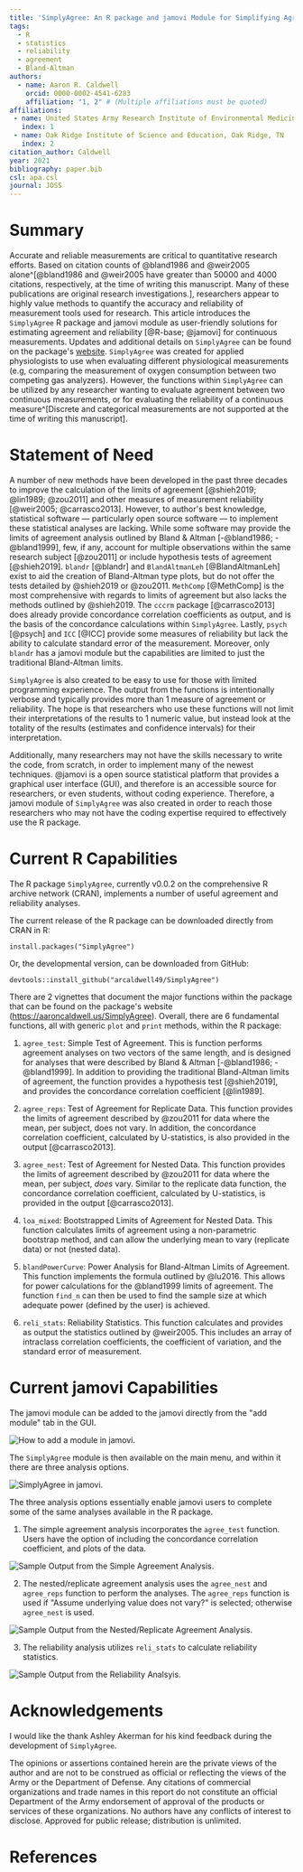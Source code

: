 ```yaml
---
title: 'SimplyAgree: An R package and jamovi Module for Simplifying Agreement and Reliability Analyses'
tags:
  - R
  - statistics
  - reliability
  - agreement
  - Bland-Altman
authors:
  - name: Aaron R. Caldwell
    orcid: 0000-0002-4541-6283
    affiliation: "1, 2" # (Multiple affiliations must be quoted)
affiliations:
 - name: United States Army Research Institute of Environmental Medicine, Natick, MA
   index: 1
 - name: Oak Ridge Institute of Science and Education, Oak Ridge, TN
   index: 2
citation_author: Caldwell
year: 2021
bibliography: paper.bib
csl: apa.csl
journal: JOSS
---
```


# Summary

Accurate and reliable measurements are critical to quantitative research efforts. Based on citation counts of @bland1986 and @weir2005 alone^[@bland1986 and @weir2005 have greater than 50000 and 4000 citations, respectively, at the time of writing this manuscript. Many of these publications are original research investigations.], researchers appear to highly value methods to quantify the accuracy and reliability of measurement tools used for research. This article introduces the `SimplyAgree` R package and jamovi module as user-friendly solutions for estimating agreement and reliability [@R-base; @jamovi] for continuous measurements. Updates and additional details on `SimplyAgree` can be found on the package's [website](https://aaroncaldwell.us/SimplyAgree). `SimplyAgree` was created for applied physiologists to use when evaluating different physiological measurements (e.g, comparing the measurement of oxygen consumption between two competing gas analyzers). However, the functions within `SimplyAgree` can be utilized by any researcher wanting to evaluate agreement between two continuous measurements, or for evaluating the reliability of a continuous measure^[Discrete and categorical measurements are not supported at the time of writing this manuscript].

# Statement of Need

A number of new methods have been developed in the past three decades to improve the calculation of the limits of agreement [@shieh2019;  @lin1989; @zou2011] and other measures of measurement reliability [@weir2005; @carrasco2013]. However, to author's best knowledge, statistical software &mdash; particularly open source software &mdash; to implement these statistical analyses are lacking. While some software may provide the limits of agreement analysis outlined by Bland & Altman [-@bland1986; -@bland1999], few, if any, account for multiple observations within the same research subject [@zou2011] or include hypothesis tests of agreement [@shieh2019]. `blandr` [@blandr] and `BlandAltmanLeh` [@BlandAltmanLeh] exist to aid the creation of Bland-Altman type plots, but do not offer the tests detailed by @shieh2019 or @zou2011. `MethComp` [@MethComp] is the most comprehensive with regards to limits of agreement but also lacks the methods outlined by @shieh2019. The `cccrm` package [@carrasco2013] does already provide concordance correlation coefficients as output, and is the basis of the concordance calculations within `SimplyAgree`. Lastly, `psych` [@psych] and `ICC` [@ICC] provide some measures of reliability but lack the ability to calculate standard error of the measurement. Moreover, only `blandr` has a jamovi module but the capabilities are limited to just the traditional Bland-Altman limits. 

`SimplyAgree` is also created to be easy to use for those with limited programming experience. The output from the functions is intentionally verbose and typically provides more than 1 measure of agreement or reliability. The hope is that researchers who use these functions will not limit their interpretations of the results to 1 numeric value, but instead look at the totality of the results (estimates and confidence intervals) for their interpretation. 

Additionally, many researchers may not have the skills necessary to write the code, from scratch, in order to implement many of the newest techniques. @jamovi is a open source statistical platform that provides a graphical user interface (GUI), and therefore is an accessible source for researchers, or even students, without coding experience. Therefore, a jamovi module of `SimplyAgree` was also created in order to reach those researchers who may not have the coding expertise required to effectively use the R package.

# Current R Capabilities

The R package `SimplyAgree`, currently v0.0.2 on the comprehensive R archive network (CRAN), implements a number of useful agreement and reliability analyses.

The current release of the R package can be downloaded directly from CRAN in R:

```
install.packages("SimplyAgree")
```

Or, the developmental version, can be downloaded from GitHub:

```
devtools::install_github("arcaldwell49/SimplyAgree")
```
There are 2 vignettes that document the major functions within the package that can be found on the package's website (https://aaroncaldwell.us/SimplyAgree). Overall, there are 6 fundamental functions, all with generic `plot` and `print` methods, within the R package:

1. `agree_test`: Simple Test of Agreement. This is function performs agreement analyses on two vectors of the same length, and is designed for analyses that were described by Bland & Altman [-@bland1986; -@bland1999]. In addition to providing the traditional Bland-Altman limits of agreement, the function provides a hypothesis test [@shieh2019], and provides the concordance correlation coefficient [@lin1989].

2. `agree_reps`: Test of Agreement for Replicate Data. This function provides the limits of agreement described by @zou2011 for data where the mean, per subject, does not vary. In addition, the concordance correlation coefficient, calculated by U-statistics, is also provided in the output [@carrasco2013].

3. `agree_nest`: Test of Agreement for Nested Data. This function provides the limits of agreement described by @zou2011 for data where the mean, per subject, *does* vary. Similar to the replicate data function, the concordance correlation coefficient, calculated by U-statistics, is provided in the output [@carrasco2013].

4. `loa_mixed`: Bootstrapped Limits of Agreement for Nested Data. This function calculates limits of agreement using a non-parametric bootstrap method, and can allow the underlying mean to vary (replicate data) or not (nested data).

5. `blandPowerCurve`: Power Analysis for Bland-Altman Limits of Agreement. This function implements the formula outlined by @lu2016. This allows for power calculations for the @bland1999 limits of agreement. The function `find_n` can then be used to find the sample size at which adequate power (defined by the user) is achieved.

6. `reli_stats`: Reliability Statistics. This function calculates and provides as output the statistics outlined by @weir2005. This includes an array of intraclass correlation coefficients, the coefficient of variation, and the standard error of measurement.


# Current jamovi Capabilities

The jamovi module can be added to the jamovi directly from the "add module" tab in the GUI.

![How to add a module in jamovi.](module_button.PNG)

The `SimplyAgree` module is then available on the main menu, and within it there are three analysis options.

![SimplyAgree in jamovi.](simplyagree_button.PNG)

The three analysis options essentially enable jamovi users to complete some of the same analyses available in the R package.

1. The simple agreement analysis incorporates the `agree_test` function. Users have the option of including the concordance correlation coefficient, and plots of the data.

![Sample Output from the Simple Agreement Analysis.](simple_agreement.PNG)

2. The nested/replicate agreement analysis uses the `agree_nest` and `agree_reps` function to perform the analyses. The `agree_reps` function is used if "Assume underlying value does not vary?" is selected; otherwise `agree_nest` is used.

![Sample Output from the Nested/Replicate Agreement Analysis.](nested_agreement.PNG)


3. The reliability analysis utilizes `reli_stats` to calculate reliability statistics.

![Sample Output from the Reliability Analsyis.](reliability.PNG)


# Acknowledgements

I would like the thank Ashley Akerman for his kind feedback during the development of `SimplyAgree`. 

The opinions or assertions contained herein are the private views of the author and are not to be construed as official or reflecting the views of the Army or the Department of Defense. Any citations of commercial organizations and trade names in this report do not constitute an official Department of the Army endorsement of approval of the products or services of these organizations. No authors have any conflicts of interest to disclose. Approved for public release; distribution is unlimited.

# References
